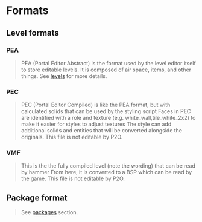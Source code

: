 # Formats

## Level formats

### PEA
> PEA (Portal Editor Abstract) is the format used by the level editor itself to store editable levels.
> It is composed of air space, items, and other things.
> See [levels](/levels.md) for more details.

### PEC
> PEC (Portal Editor Compiled) is like the PEA format, but with calculated solids that can be used by the styling script
> Faces in PEC are identified with a role and texture (e.g. white_wall,tile_white_2x2) to make it easier for styles to adjust textures
> The style can add additional solids and entities that will be converted alongside the originals.
> This file is not editable by P2O.

### VMF
> This is the the fully compiled level (note the wording) that can be read by hammer
> From here, it is converted to a BSP which can be read by the game.
> This file is not editable by P2O.

## Package format

> See [packages](/packages.md) section.
